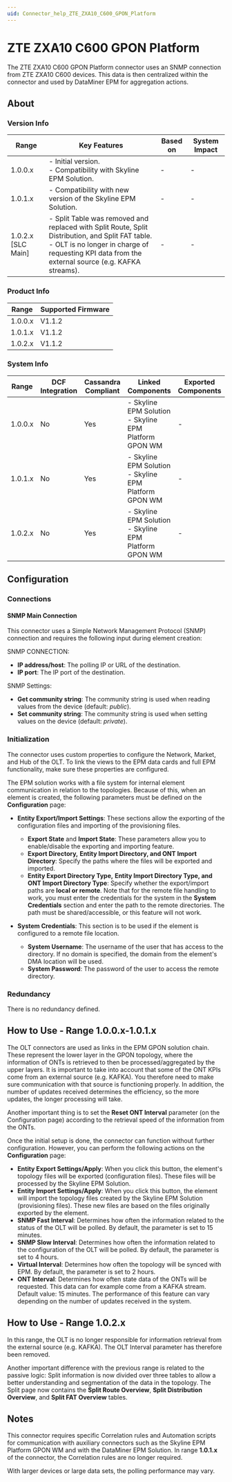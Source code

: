 ```yaml
---
uid: Connector_help_ZTE_ZXA10_C600_GPON_Platform
---
```


# ZTE ZXA10 C600 GPON Platform

The ZTE ZXA10 C600 GPON Platform connector uses an SNMP connection from ZTE ZXA10 C600 devices. This data is then centralized within the connector and used by DataMiner EPM for aggregation actions.

## About

### Version Info

| Range | Key Features | Based on | System Impact |
|--|--|--|--|
| 1.0.0.x | - Initial version. <br>- Compatibility with Skyline EPM Solution. | - | - |
| 1.0.1.x | - Compatibility with new version of the Skyline EPM Solution. | - | - |
| 1.0.2.x [SLC Main] | - Split Table was removed and replaced with Split Route, Split Distribution, and Split FAT table. <br>- OLT is no longer in charge of requesting KPI data from the external source (e.g. KAFKA streams). | - | - |

### Product Info

| Range     | Supported Firmware     |
|-----------|------------------------|
| 1.0.0.x   | V1.1.2                 |
| 1.0.1.x   | V1.1.2                 |
| 1.0.2.x   | V1.1.2                 |

### System Info

| Range     | DCF Integration     | Cassandra Compliant     | Linked Components                                      | Exported Components     |
|-----------|---------------------|-------------------------|--------------------------------------------------------|-------------------------|
| 1.0.0.x   | No                  | Yes                     | - Skyline EPM Solution <br>- Skyline EPM Platform GPON WM | -                       |
| 1.0.1.x   | No                  | Yes                     | - Skyline EPM Solution <br>- Skyline EPM Platform GPON WM | -                       |
| 1.0.2.x   | No                  | Yes                     | - Skyline EPM Solution <br>- Skyline EPM Platform GPON WM | -                       |

## Configuration

### Connections

#### SNMP Main Connection

This connector uses a Simple Network Management Protocol (SNMP) connection and requires the following input during element creation:

SNMP CONNECTION:

- **IP address/host**: The polling IP or URL of the destination.
- **IP port**: The IP port of the destination.

SNMP Settings:

- **Get community string**: The community string is used when reading values from the device (default: *public*).
- **Set community string**: The community string is used when setting values on the device (default: *private*).

### Initialization

The connector uses custom properties to configure the Network, Market, and Hub of the OLT. To link the views to the EPM data cards and full EPM functionality, make sure these properties are configured.

The EPM solution works with a file system for internal element communication in relation to the topologies. Because of this, when an element is created, the following parameters must be defined on the **Configuration** page:

- **Entity Export/Import Settings**: These sections allow the exporting of the configuration files and importing of the provisioning files.

  - **Export State** and **Import State**: These parameters allow you to enable/disable the exporting and importing feature.
  - **Export Directory,** **Entity Import Directory, and ONT Import Directory**: Specify the paths where the files will be exported and imported.
  - **Entity Export Directory Type,** **Entity Import Directory Type, and ONT Import Directory Type**: Specify whether the export/import paths are **local or remote**. Note that for the remote file handling to work, you must enter the credentials for the system in the **System Credentials** section and enter the path to the remote directories. The path must be shared/accessible, or this feature will not work.

- **System Credentials**: This section is to be used if the element is configured to a remote file location.

  - **System Username**: The username of the user that has access to the directory. If no domain is specified, the domain from the element's DMA location will be used.
  - **System Password**: The password of the user to access the remote directory.

### Redundancy

There is no redundancy defined.

## How to Use - Range 1.0.0.x-1.0.1.x

The OLT connectors are used as links in the EPM GPON solution chain. These represent the lower layer in the GPON topology, where the information of ONTs is retrieved to then be processed/aggregated by the upper layers. It is important to take into account that some of the ONT KPIs come from an external source (e.g. KAFKA). You therefore need to make sure communication with that source is functioning properly. In addition, the number of updates received determines the efficiency, so the more updates, the longer processing will take.

Another important thing is to set the **Reset ONT Interval** parameter (on the Configuration page) according to the retrieval speed of the information from the ONTs.

Once the initial setup is done, the connector can function without further configuration. However, you can perform the following actions on the **Configuration** page:

- **Entity Export Settings/Apply**: When you click this button, the element's topology files will be exported (configuration files). These files will be processed by the Skyline EPM Solution.
- **Entity Import Settings/Apply**: When you click this button, the element will import the topology files created by the Skyline EPM Solution (provisioning files). These new files are based on the files originally exported by the element.
- **SNMP Fast Interval**: Determines how often the information related to the status of the OLT will be polled. By default, the parameter is set to 15 minutes.
- **SNMP Slow Interval**: Determines how often the information related to the configuration of the OLT will be polled. By default, the parameter is set to 4 hours.
- **Virtual Interval**: Determines how often the topology will be synced with EPM. By default, the parameter is set to 2 hours.
- **ONT Interval**: Determines how often state data of the ONTs will be requested. This data can for example come from a KAFKA stream. Default value: 15 minutes.
  The performance of this feature can vary depending on the number of updates received in the system.

## How to Use - Range 1.0.2.x

In this range, the OLT is no longer responsible for information retrieval from the external source (e.g. KAFKA). The OLT Interval parameter has therefore been removed.

Another important difference with the previous range is related to the passive logic: Split information is now divided over three tables to allow a better understanding and segmentation of the data in the topology. The Split page now contains the **Split Route Overview**, **Split Distribution Overview**, and **Split FAT Overview** tables.

## Notes

This connector requires specific Correlation rules and Automation scripts for communication with auxiliary connectors such as the Skyline EPM Platform GPON WM and with the DataMiner EPM Solution.
In range **1.0.1.x** of the connector, the Correlation rules are no longer required.

With larger devices or large data sets, the polling performance may vary.
